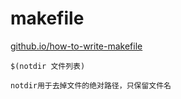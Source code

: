 # makefile

[github.io/how-to-write-makefile](https://seisman.github.io/how-to-write-makefile/overview.html)

```
$(notdir 文件列表)

notdir用于去掉文件的绝对路径，只保留文件名
```